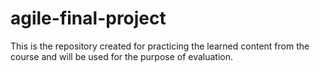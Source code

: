 # agile-final-project
This is the repository created for practicing the learned content from the course and will be used for the purpose of evaluation.
